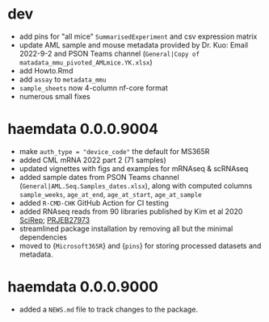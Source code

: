 

# dev
* add pins for "all mice" `SummarisedExperiment` and csv expression matrix
* update AML sample and mouse metadata provided by Dr. Kuo: Email 2022-9-2 and 
  PSON Teams channel (`General|Copy of matadata_mmu_pivoted_AMLmice.YK.xlsx`)
* add Howto.Rmd
* add `assay` to `metadata_mmu`
* `sample_sheets` now 4-column nf-core format
* numerous small fixes

# haemdata 0.0.0.9004
* make `auth_type = "device_code"` the default for MS365R
* added CML mRNA 2022 part 2 (71 samples)
* updated vignettes with figs and examples for mRNAseq & scRNAseq
* added sample dates from PSON Teams channel (`General|AML.Seq.Samples_dates.xlsx`), along with computed columns `sample_weeks`, `age_at_end`, `age_at_start`, `age_at_sample`
* added `R-CMD-CHK` GitHub Action for CI testing
* added RNAseq reads from 90 libraries published by Kim et al 2020 [SciRep](https://www.nature.com/articles/s41598-020-76933-2); [PRJEB27973](https://www.ncbi.nlm.nih.gov/bioproject/?term=PRJEB27973)
* streamlined package installation by removing all but the minimal dependencies
* moved to {`Microsoft365R`} and {`pins`} for storing processed datasets and metadata. 
  
# haemdata 0.0.0.9000

* added a `NEWS.md` file to track changes to the package.

